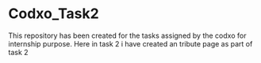 # Codxo_Task2
This repository has been created for the tasks assigned by the codxo for internship purpose. Here in task 2 i have created an tribute page as part of task 2
